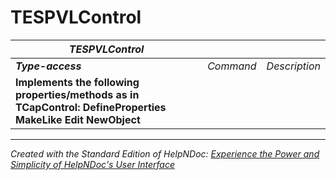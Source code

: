# TESPVLControl

| ***TESPVLControl*** |  |  |
| --- | --- | --- |
| ***Type-access*** | *Command* | *Description* |
| **Implements the following properties/methods as in TCapControl:** **DefineProperties**&nbsp; **MakeLike** **Edit** **NewObject** |  |  |



***
_Created with the Standard Edition of HelpNDoc: [Experience the Power and Simplicity of HelpNDoc's User Interface](<https://www.helpndoc.com/feature-tour/stunning-user-interface/>)_
